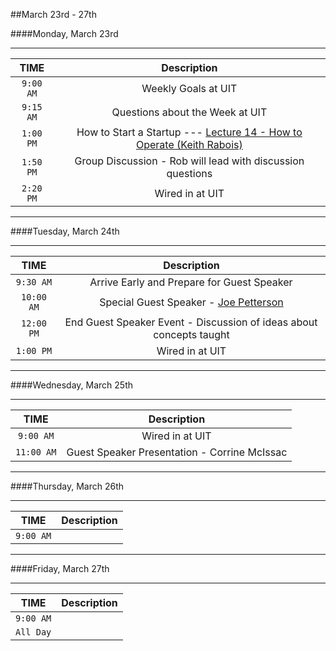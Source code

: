 ##March 23rd - 27th

####Monday, March 23rd

---

|TIME| Description|
|:---:|:---:|
|`9:00 AM`|Weekly Goals at UIT|
|`9:15 AM`|Questions about the Week at UIT|
|`1:00 PM`|How to Start a Startup --- [Lecture 14 - How to Operate (Keith Rabois)](https://www.youtube.com/watch?v=6fQHLK1aIBs)|
|`1:50 PM`|Group Discussion - Rob will lead with discussion questions|
|`2:20 PM`|Wired in at UIT|

---

####Tuesday, March 24th

---

|TIME| Description|
|:---:|:---:|
|`9:30 AM`|Arrive Early and Prepare for Guest Speaker|
|`10:00 AM`|Special Guest Speaker - [Joe Petterson](https://joe8bit.com/)|
|`12:00 PM`|End Guest Speaker Event - Discussion of ideas about concepts taught|
|`1:00 PM`| Wired in at UIT|

---

####Wednesday, March 25th

---

|TIME| Description|
|:---:|:---:|
|`9:00 AM`|Wired in at UIT|
|`11:00 AM`|Guest Speaker Presentation - Corrine McIssac|


---

####Thursday, March 26th

---

|TIME| Description|
|:---:|:---:|
|`9:00 AM`||

---

####Friday, March 27th

---

|TIME| Description|
|:---:|:---:|
|`9:00 AM`||
|`All Day`||
